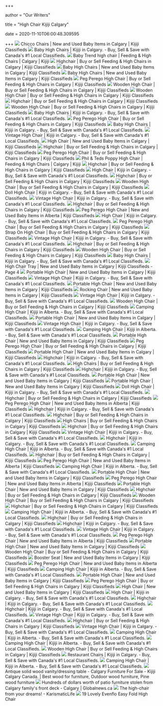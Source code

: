 +++
        
author = "Our Writers"
        
title = "High Chair Kijiji Calgary"
        
date = 2020-11-10T06:00:48.309595
        
+++
[ ![](https://i.ebayimg.com/00/s/ODAwWDU5NQ==/z/GsgAAOSwnnpdRitQ/$_35.JPG)](https://i.ebayimg.com/00/s/ODAwWDU5NQ==/z/GsgAAOSwnnpdRitQ/$_35.JPG) Chicco Chairs | New and Used Baby Items in Calgary | Kijiji Classifieds
[ ![](https://i.ebayimg.com/00/s/ODAwWDYwMA==/z/c1AAAOSwdQhd3VmQ/$_35.PNG)](https://i.ebayimg.com/00/s/ODAwWDYwMA==/z/c1AAAOSwdQhd3VmQ/$_35.PNG) Baby High Chairs | Kijiji in Calgary. - Buy, Sell & Save with Canada's #1  Local Classifieds.
[ ![](https://i.ebayimg.com/00/s/ODAwWDYwMA==/z/UGQAAOSwmjxfqIOE/$_27.PNG)](https://i.ebayimg.com/00/s/ODAwWDYwMA==/z/UGQAAOSwmjxfqIOE/$_27.PNG) Baby Trend high chair | Feeding & High Chairs | Calgary | Kijiji
[ ![](https://i.ebayimg.com/images/g/O5QAAOSwV-JewKTw/s-l200.jpg)](https://i.ebayimg.com/images/g/O5QAAOSwV-JewKTw/s-l200.jpg) Highchair | Buy or Sell Feeding & High Chairs in Calgary | Kijiji  Classifieds
[ ![](https://i.ebayimg.com/images/g/Rw4AAOSwQ3Ffp5tw/s-l200.jpg)](https://i.ebayimg.com/images/g/Rw4AAOSwQ3Ffp5tw/s-l200.jpg) Baby High Chairs | New and Used Baby Items in Calgary | Kijiji Classifieds
[ ![](https://i.ebayimg.com/images/g/0KUAAOSwCp1fnaf6/s-l200.jpg)](https://i.ebayimg.com/images/g/0KUAAOSwCp1fnaf6/s-l200.jpg) Baby High Chairs | New and Used Baby Items in Calgary | Kijiji Classifieds
[ ![](https://i.ebayimg.com/images/g/0x0AAOSwECtfoO-h/s-l200.jpg)](https://i.ebayimg.com/images/g/0x0AAOSwECtfoO-h/s-l200.jpg) Peg Perego High Chair | Buy or Sell Feeding & High Chairs in Calgary |  Kijiji Classifieds
[ ![](https://i.ebayimg.com/images/g/ox8AAOSwDIZfRpOt/s-l200.jpg)](https://i.ebayimg.com/images/g/ox8AAOSwDIZfRpOt/s-l200.jpg) Wooden High Chair | Buy or Sell Feeding & High Chairs in Calgary | Kijiji  Classifieds
[ ![](https://i.ebayimg.com/images/g/hRkAAOSwK2Zff3lw/s-l200.jpg)](https://i.ebayimg.com/images/g/hRkAAOSwK2Zff3lw/s-l200.jpg) Wooden High Chair | Buy or Sell Feeding & High Chairs in Calgary | Kijiji  Classifieds
[ ![](https://i.ebayimg.com/images/g/3SYAAOSwWQdev0DO/s-l200.jpg)](https://i.ebayimg.com/images/g/3SYAAOSwWQdev0DO/s-l200.jpg) Highchair | Buy or Sell Feeding & High Chairs in Calgary | Kijiji  Classifieds
[ ![](https://i.ebayimg.com/images/g/yuQAAOSweC5fjeBr/s-l200.jpg)](https://i.ebayimg.com/images/g/yuQAAOSweC5fjeBr/s-l200.jpg) Wooden High Chair | Buy or Sell Feeding & High Chairs in Calgary | Kijiji  Classifieds
[ ![](https://i.ebayimg.com/00/s/MTYwMFgxMjAw/z/veMAAOSwi7Rd3Gw6/$_35.JPG)](https://i.ebayimg.com/00/s/MTYwMFgxMjAw/z/veMAAOSwi7Rd3Gw6/$_35.JPG) Baby High Chairs | Kijiji in Calgary. - Buy, Sell & Save with Canada's #1  Local Classifieds.
[ ![](https://i.ebayimg.com/images/g/jQEAAOSwBUlffJQB/s-l200.jpg)](https://i.ebayimg.com/images/g/jQEAAOSwBUlffJQB/s-l200.jpg) Peg Perego High Chair | Buy or Sell Feeding & High Chairs in Calgary |  Kijiji Classifieds
[ ![](https://i.ebayimg.com/00/s/ODAwWDYwMA==/z/hEoAAOSwlCRdkWCt/$_35.JPG)](https://i.ebayimg.com/00/s/ODAwWDYwMA==/z/hEoAAOSwlCRdkWCt/$_35.JPG) Baby High Chairs | Kijiji in Calgary. - Buy, Sell & Save with Canada's #1  Local Classifieds.
[ ![](https://i.ebayimg.com/images/g/-koAAOSwa15ffSqv/s-l200.jpg)](https://i.ebayimg.com/images/g/-koAAOSwa15ffSqv/s-l200.jpg) Vintage High Chair | Kijiji in Calgary. - Buy, Sell & Save with Canada's #1  Local Classifieds.
[ ![](https://i.ebayimg.com/images/g/o5EAAOSwRJpfEy7Z/s-l200.jpg)](https://i.ebayimg.com/images/g/o5EAAOSwRJpfEy7Z/s-l200.jpg) High Chair | New and Used Baby Items in Calgary | Kijiji Classifieds
[ ![](https://i.ebayimg.com/images/g/56cAAOSwQVZevWwg/s-l200.jpg)](https://i.ebayimg.com/images/g/56cAAOSwQVZevWwg/s-l200.jpg) Highchair | Buy or Sell Feeding & High Chairs in Calgary | Kijiji  Classifieds
[ ![](https://i.ebayimg.com/images/g/~90AAOSw5ONflNfn/s-l200.jpg)](https://i.ebayimg.com/images/g/~90AAOSw5ONflNfn/s-l200.jpg) Peg Perego High Chair | Buy or Sell Feeding & High Chairs in Calgary |  Kijiji Classifieds
[ ![](https://i.ebayimg.com/00/s/MTYwMFgxMjAw/z/8o4AAOSwAMRfPs9L/$_27.JPG)](https://i.ebayimg.com/00/s/MTYwMFgxMjAw/z/8o4AAOSwAMRfPs9L/$_27.JPG) Phil & Teds Poppy High Chair | Feeding & High Chairs | Calgary | Kijiji
[ ![](https://i.ebayimg.com/images/g/xdAAAOSwm4leQKtL/s-l200.jpg)](https://i.ebayimg.com/images/g/xdAAAOSwm4leQKtL/s-l200.jpg) Highchair | Buy or Sell Feeding & High Chairs in Calgary | Kijiji  Classifieds
[ ![](https://i.ebayimg.com/images/g/GY0AAOSwZzNfo30J/s-l200.jpg)](https://i.ebayimg.com/images/g/GY0AAOSwZzNfo30J/s-l200.jpg) High Chair | Kijiji in Calgary. - Buy, Sell & Save with Canada's #1 Local  Classifieds.
[ ![](https://i.ebayimg.com/images/g/-g4AAOSwcapewX2H/s-l200.jpg)](https://i.ebayimg.com/images/g/-g4AAOSwcapewX2H/s-l200.jpg) Highchair | Buy or Sell Feeding & High Chairs in Calgary | Kijiji  Classifieds
[ ![](https://i.ebayimg.com/images/g/rboAAOSwKltep5fN/s-l200.jpg)](https://i.ebayimg.com/images/g/rboAAOSwKltep5fN/s-l200.jpg) Wooden High Chair | Buy or Sell Feeding & High Chairs in Calgary | Kijiji  Classifieds
[ ![](https://i.ebayimg.com/images/g/5oMAAOSwZHRfVWO8/s-l200.jpg)](https://i.ebayimg.com/images/g/5oMAAOSwZHRfVWO8/s-l200.jpg) Doll High Chair | Kijiji in Calgary. - Buy, Sell & Save with Canada's #1  Local Classifieds.
[ ![](https://i.ebayimg.com/images/g/zJ8AAOSwKyxfe4DR/s-l200.jpg)](https://i.ebayimg.com/images/g/zJ8AAOSwKyxfe4DR/s-l200.jpg) Vintage High Chair | Kijiji in Calgary. - Buy, Sell & Save with Canada's #1  Local Classifieds.
[ ![](https://i.ebayimg.com/images/g/-nkAAOSwIWxenc3k/s-l200.jpg)](https://i.ebayimg.com/images/g/-nkAAOSwIWxenc3k/s-l200.jpg) Highchair | Buy or Sell Feeding & High Chairs in Calgary | Kijiji  Classifieds
[ ![](https://i.ebayimg.com/images/g/zWQAAOSwCqJe~QSL/s-l200.jpg)](https://i.ebayimg.com/images/g/zWQAAOSwCqJe~QSL/s-l200.jpg) Peg Perego High Chair | New and Used Baby Items in Alberta | Kijiji  Classifieds
[ ![](https://i.ebayimg.com/images/g/JeMAAOSwCyZfqJKR/s-l200.jpg)](https://i.ebayimg.com/images/g/JeMAAOSwCyZfqJKR/s-l200.jpg) High Chair | Kijiji in Calgary. - Buy, Sell & Save with Canada's #1 Local  Classifieds.
[ ![](https://i.ebayimg.com/images/g/TucAAOSwMFVfhFSp/s-l200.jpg)](https://i.ebayimg.com/images/g/TucAAOSwMFVfhFSp/s-l200.jpg) Peg Perego High Chair | Buy or Sell Feeding & High Chairs in Calgary |  Kijiji Classifieds
[ ![](https://i.ebayimg.com/00/s/MTYwMFgxMjAx/z/VzQAAOSwh4tdktTf/$_35.JPG)](https://i.ebayimg.com/00/s/MTYwMFgxMjAx/z/VzQAAOSwh4tdktTf/$_35.JPG) Strap On High Chair | Buy or Sell Feeding & High Chairs in Calgary | Kijiji  Classifieds
[ ![](https://i.ebayimg.com/images/g/COQAAOSwzcdfknRl/s-l200.jpg)](https://i.ebayimg.com/images/g/COQAAOSwzcdfknRl/s-l200.jpg) Vintage High Chair | Kijiji in Calgary. - Buy, Sell & Save with Canada's #1  Local Classifieds.
[ ![](https://i.ebayimg.com/images/g/MV8AAOSwweRc9TmU/s-l200.jpg)](https://i.ebayimg.com/images/g/MV8AAOSwweRc9TmU/s-l200.jpg) Highchair | Buy or Sell Feeding & High Chairs in Calgary | Kijiji  Classifieds
[ ![](https://i.ebayimg.com/images/g/jrIAAOSwXORffhFo/s-l200.jpg)](https://i.ebayimg.com/images/g/jrIAAOSwXORffhFo/s-l200.jpg) Wooden High Chair | Buy or Sell Feeding & High Chairs in Calgary | Kijiji  Classifieds
[ ![](https://i.ebayimg.com/00/s/NjAwWDgwMA==/z/OUsAAOSwhcZd3WGg/$_35.JPG)](https://i.ebayimg.com/00/s/NjAwWDgwMA==/z/OUsAAOSwhcZd3WGg/$_35.JPG) Baby High Chairs | Kijiji in Calgary. - Buy, Sell & Save with Canada's #1  Local Classifieds.
[ ![](https://i.ebayimg.com/00/s/NjAwWDgwMA==/z/I8QAAOSw3bNdM1nD/$_35.JPG)](https://i.ebayimg.com/00/s/NjAwWDgwMA==/z/I8QAAOSw3bNdM1nD/$_35.JPG) High Chair Tray | New and Used Baby Items in Calgary | Kijiji Classifieds -  Page 4
[ ![](https://i.ebayimg.com/images/g/Jm4AAOSw4-1fUBGs/s-l200.jpg)](https://i.ebayimg.com/images/g/Jm4AAOSw4-1fUBGs/s-l200.jpg) Portable High Chair | New and Used Baby Items in Calgary | Kijiji  Classifieds
[ ![](https://i.ebayimg.com/images/g/CS0AAOSwQiVffOq~/s-l200.jpg)](https://i.ebayimg.com/images/g/CS0AAOSwQiVffOq~/s-l200.jpg) Vintage High Chair | Kijiji in Calgary. - Buy, Sell & Save with Canada's #1  Local Classifieds.
[ ![](https://i.ebayimg.com/images/g/~Z0AAOSwq4tfVYxg/s-l200.jpg)](https://i.ebayimg.com/images/g/~Z0AAOSwq4tfVYxg/s-l200.jpg) Portable High Chair | New and Used Baby Items in Calgary | Kijiji  Classifieds
[ ![](https://i.ebayimg.com/images/g/2ScAAOSwY-ZfUuJi/s-l200.jpg)](https://i.ebayimg.com/images/g/2ScAAOSwY-ZfUuJi/s-l200.jpg) Rocking Chair | New and Used Baby Items in Calgary | Kijiji Classifieds
[ ![](https://i.ebayimg.com/images/g/JAUAAOSwpdxfejNw/s-l200.jpg)](https://i.ebayimg.com/images/g/JAUAAOSwpdxfejNw/s-l200.jpg) Vintage High Chair | Kijiji in Calgary. - Buy, Sell & Save with Canada's #1  Local Classifieds.
[ ![](https://i.ebayimg.com/images/g/I60AAOSwZXRfU~g6/s-l200.jpg)](https://i.ebayimg.com/images/g/I60AAOSwZXRfU~g6/s-l200.jpg) Wooden High Chair | Buy or Sell Feeding & High Chairs in Calgary | Kijiji  Classifieds
[ ![](https://i.ebayimg.com/images/g/dxEAAOSwBxpff4~8/s-l200.jpg)](https://i.ebayimg.com/images/g/dxEAAOSwBxpff4~8/s-l200.jpg) Camping High Chair | Kijiji in Alberta. - Buy, Sell & Save with Canada's #1  Local Classifieds.
[ ![](https://i.ebayimg.com/images/g/9h8AAOSwcnRfPc47/s-l200.jpg)](https://i.ebayimg.com/images/g/9h8AAOSwcnRfPc47/s-l200.jpg) Portable High Chair | New and Used Baby Items in Calgary | Kijiji  Classifieds
[ ![](https://i.ebayimg.com/images/g/tFkAAOSw9lZfhhYq/s-l200.jpg)](https://i.ebayimg.com/images/g/tFkAAOSw9lZfhhYq/s-l200.jpg) Vintage High Chair | Kijiji in Calgary. - Buy, Sell & Save with Canada's #1  Local Classifieds.
[ ![](https://i.ebayimg.com/images/g/aFAAAOSwUE9faXIt/s-l200.jpg)](https://i.ebayimg.com/images/g/aFAAAOSwUE9faXIt/s-l200.jpg) Camping High Chair | Kijiji in Alberta. - Buy, Sell & Save with Canada's #1  Local Classifieds.
[ ![](https://i.ebayimg.com/images/g/cFQAAOSwn0xfVU0X/s-l200.jpg)](https://i.ebayimg.com/images/g/cFQAAOSwn0xfVU0X/s-l200.jpg) Portable High Chair | New and Used Baby Items in Calgary | Kijiji  Classifieds
[ ![](https://i.ebayimg.com/images/g/rWgAAOSwAEJfnCxf/s-l200.jpg)](https://i.ebayimg.com/images/g/rWgAAOSwAEJfnCxf/s-l200.jpg) Peg Perego High Chair | Buy or Sell Feeding & High Chairs in Calgary |  Kijiji Classifieds
[ ![](https://i.ebayimg.com/images/g/XTcAAOSwZXRfSe6m/s-l200.jpg)](https://i.ebayimg.com/images/g/XTcAAOSwZXRfSe6m/s-l200.jpg) Portable High Chair | New and Used Baby Items in Calgary | Kijiji  Classifieds
[ ![](https://i.ebayimg.com/images/g/OroAAOSwnmNfOxmD/s-l200.jpg)](https://i.ebayimg.com/images/g/OroAAOSwnmNfOxmD/s-l200.jpg) Highchair | Kijiji in Calgary. - Buy, Sell & Save with Canada's #1 Local  Classifieds.
[ ![](https://i.ebayimg.com/00/s/MTMzNFg3NTA=/z/kzAAAOSwOGleBuEX/$_35.JPG)](https://i.ebayimg.com/00/s/MTMzNFg3NTA=/z/kzAAAOSwOGleBuEX/$_35.JPG) High Chairs | Buy or Sell Feeding & High Chairs in Calgary | Kijiji  Classifieds
[ ![](https://i.ebayimg.com/images/g/Fw8AAOSwr0VfRoxS/s-l200.jpg)](https://i.ebayimg.com/images/g/Fw8AAOSwr0VfRoxS/s-l200.jpg) Highchair | Kijiji in Calgary. - Buy, Sell & Save with Canada's #1 Local  Classifieds.
[ ![](https://i.ebayimg.com/images/g/0noAAOSwsb9euwJL/s-l200.jpg)](https://i.ebayimg.com/images/g/0noAAOSwsb9euwJL/s-l200.jpg) Portable High Chair | New and Used Baby Items in Calgary | Kijiji  Classifieds
[ ![](https://i.ebayimg.com/images/g/hoIAAOSw9fBfO~5n/s-l200.jpg)](https://i.ebayimg.com/images/g/hoIAAOSw9fBfO~5n/s-l200.jpg) Portable High Chair | New and Used Baby Items in Calgary | Kijiji  Classifieds
[ ![](https://i.ebayimg.com/images/g/sy4AAOSwUaBc41sB/s-l200.jpg)](https://i.ebayimg.com/images/g/sy4AAOSwUaBc41sB/s-l200.jpg) Doll High Chair | Kijiji in Calgary. - Buy, Sell & Save with Canada's #1  Local Classifieds.
[ ![](https://i.ebayimg.com/images/g/L3sAAOSwmzxetEzp/s-l200.jpg)](https://i.ebayimg.com/images/g/L3sAAOSwmzxetEzp/s-l200.jpg) Highchair | Buy or Sell Feeding & High Chairs in Calgary | Kijiji  Classifieds
[ ![](https://i.ebayimg.com/images/g/uCAAAOSwFVBfeN-d/s-l200.jpg)](https://i.ebayimg.com/images/g/uCAAAOSwFVBfeN-d/s-l200.jpg) Peg Perego High Chair | New and Used Baby Items in Alberta | Kijiji  Classifieds
[ ![](https://i.ebayimg.com/images/g/gNYAAOSwwH5fOVqF/s-l200.jpg)](https://i.ebayimg.com/images/g/gNYAAOSwwH5fOVqF/s-l200.jpg) Highchair | Kijiji in Calgary. - Buy, Sell & Save with Canada's #1 Local  Classifieds.
[ ![](https://i.ebayimg.com/images/g/GcwAAOSwz89evOff/s-l200.jpg)](https://i.ebayimg.com/images/g/GcwAAOSwz89evOff/s-l200.jpg) Highchair | Buy or Sell Feeding & High Chairs in Calgary | Kijiji  Classifieds
[ ![](https://i.ebayimg.com/00/s/MTYwMFgxMjAx/z/9I4AAOSwLMhdbZ6A/$_35.JPG)](https://i.ebayimg.com/00/s/MTYwMFgxMjAx/z/9I4AAOSwLMhdbZ6A/$_35.JPG) High Chairs | Buy or Sell Feeding & High Chairs in Calgary | Kijiji  Classifieds
[ ![](https://i.ebayimg.com/images/g/RK4AAOSw9QVeZAcA/s-l200.jpg)](https://i.ebayimg.com/images/g/RK4AAOSw9QVeZAcA/s-l200.jpg) Highchair | Buy or Sell Feeding & High Chairs in Calgary | Kijiji  Classifieds
[ ![](https://i.ebayimg.com/images/g/UQIAAOSwDchflHJJ/s-l200.jpg)](https://i.ebayimg.com/images/g/UQIAAOSwDchflHJJ/s-l200.jpg) Vintage High Chair | Kijiji in Calgary. - Buy, Sell & Save with Canada's #1  Local Classifieds.
[ ![](https://i.ebayimg.com/images/g/4ZMAAOSwAuRfNdGN/s-l200.jpg)](https://i.ebayimg.com/images/g/4ZMAAOSwAuRfNdGN/s-l200.jpg) Highchair | Kijiji in Calgary. - Buy, Sell & Save with Canada's #1 Local  Classifieds.
[ ![](https://i.ebayimg.com/images/g/GDQAAOSw7QJfh1O7/s-l200.jpg)](https://i.ebayimg.com/images/g/GDQAAOSw7QJfh1O7/s-l200.jpg) Camping High Chair | Kijiji in Alberta. - Buy, Sell & Save with Canada's #1  Local Classifieds.
[ ![](https://i.ebayimg.com/images/g/NrYAAOSwG4Fes4b3/s-l200.jpg)](https://i.ebayimg.com/images/g/NrYAAOSwG4Fes4b3/s-l200.jpg) Highchair | Buy or Sell Feeding & High Chairs in Calgary | Kijiji  Classifieds
[ ![](https://i.ebayimg.com/images/g/yrsAAOSwMldfjeFV/s-l200.jpg)](https://i.ebayimg.com/images/g/yrsAAOSwMldfjeFV/s-l200.jpg) Peg Perego High Chair | New and Used Baby Items in Alberta | Kijiji  Classifieds
[ ![](https://i.ebayimg.com/images/g/9z8AAOSwfQlfTomJ/s-l200.jpg)](https://i.ebayimg.com/images/g/9z8AAOSwfQlfTomJ/s-l200.jpg) Camping High Chair | Kijiji in Alberta. - Buy, Sell & Save with Canada's #1  Local Classifieds.
[ ![](https://i.ebayimg.com/images/g/nbIAAOSwPcpfTv3M/s-l200.jpg)](https://i.ebayimg.com/images/g/nbIAAOSwPcpfTv3M/s-l200.jpg) Portable High Chair | New and Used Baby Items in Calgary | Kijiji  Classifieds
[ ![](https://i.ebayimg.com/images/g/eaQAAOSw2vpfmH8E/s-l200.jpg)](https://i.ebayimg.com/images/g/eaQAAOSw2vpfmH8E/s-l200.jpg) Peg Perego High Chair | New and Used Baby Items in Alberta | Kijiji  Classifieds
[ ![](https://i.ebayimg.com/images/g/HD4AAOSwja1fHdUH/s-l200.jpg)](https://i.ebayimg.com/images/g/HD4AAOSwja1fHdUH/s-l200.jpg) Portable High Chair | New and Used Baby Items in Calgary | Kijiji  Classifieds
[ ![](https://i.ebayimg.com/images/g/HWQAAOSwO9ZewX8g/s-l200.jpg)](https://i.ebayimg.com/images/g/HWQAAOSwO9ZewX8g/s-l200.jpg) Highchair | Buy or Sell Feeding & High Chairs in Calgary | Kijiji  Classifieds
[ ![](https://i.ebayimg.com/images/g/H04AAOSw-bJffgbS/s-l200.jpg)](https://i.ebayimg.com/images/g/H04AAOSw-bJffgbS/s-l200.jpg) Wooden High Chair | Buy or Sell Feeding & High Chairs in Calgary | Kijiji  Classifieds
[ ![](https://i.ebayimg.com/images/g/w9MAAOSwIWxesJ65/s-l200.jpg)](https://i.ebayimg.com/images/g/w9MAAOSwIWxesJ65/s-l200.jpg) Highchair | Buy or Sell Feeding & High Chairs in Calgary | Kijiji  Classifieds
[ ![](https://i.ebayimg.com/images/g/uoIAAOSw4VJfh9Wq/s-l200.jpg)](https://i.ebayimg.com/images/g/uoIAAOSw4VJfh9Wq/s-l200.jpg) Camping High Chair | Kijiji in Alberta. - Buy, Sell & Save with Canada's #1  Local Classifieds.
[ ![](https://i.ebayimg.com/images/g/VNwAAOSwEwpeljJW/s-l200.jpg)](https://i.ebayimg.com/images/g/VNwAAOSwEwpeljJW/s-l200.jpg) Highchair | Buy or Sell Feeding & High Chairs in Calgary | Kijiji  Classifieds
[ ![](https://i.ebayimg.com/images/g/WZoAAOSwJCJfRDZG/s-l200.jpg)](https://i.ebayimg.com/images/g/WZoAAOSwJCJfRDZG/s-l200.jpg) Highchair | Kijiji in Calgary. - Buy, Sell & Save with Canada's #1 Local  Classifieds.
[ ![](https://i.ebayimg.com/images/g/IT0AAOSwaQpfPU82/s-l200.jpg)](https://i.ebayimg.com/images/g/IT0AAOSwaQpfPU82/s-l200.jpg) Vintage High Chair | Kijiji in Calgary. - Buy, Sell & Save with Canada's #1  Local Classifieds.
[ ![](https://i.ebayimg.com/images/g/dBgAAOSw9y1feOZp/s-l200.jpg)](https://i.ebayimg.com/images/g/dBgAAOSw9y1feOZp/s-l200.jpg) Peg Perego High Chair | New and Used Baby Items in Alberta | Kijiji  Classifieds
[ ![](https://i.ebayimg.com/images/g/EHQAAOSwMK5fGlVz/s-l200.jpg)](https://i.ebayimg.com/images/g/EHQAAOSwMK5fGlVz/s-l200.jpg) Portable High Chair | New and Used Baby Items in Calgary | Kijiji  Classifieds
[ ![](https://i.ebayimg.com/images/g/8HQAAOSwDkJfem6P/s-l200.jpg)](https://i.ebayimg.com/images/g/8HQAAOSwDkJfem6P/s-l200.jpg) Wooden High Chair | Buy or Sell Feeding & High Chairs in Calgary | Kijiji  Classifieds
[ ![](https://i.ebayimg.com/images/g/1wsAAOSws0hfqNoV/s-l200.jpg)](https://i.ebayimg.com/images/g/1wsAAOSws0hfqNoV/s-l200.jpg) Booster Seat | New and Used Baby Items in Calgary | Kijiji Classifieds
[ ![](https://i.ebayimg.com/images/g/8yYAAOSwZR1fch0M/s-l200.jpg)](https://i.ebayimg.com/images/g/8yYAAOSwZR1fch0M/s-l200.jpg) Peg Perego High Chair | New and Used Baby Items in Alberta | Kijiji  Classifieds
[ ![](https://i.ebayimg.com/images/g/uQAAAOSwlIxflel~/s-l200.jpg)](https://i.ebayimg.com/images/g/uQAAAOSwlIxflel~/s-l200.jpg) Camping High Chair | Kijiji in Alberta. - Buy, Sell & Save with Canada's #1  Local Classifieds.
[ ![](https://i.ebayimg.com/images/g/O0oAAOSwtyVfTq-f/s-l200.jpg)](https://i.ebayimg.com/images/g/O0oAAOSwtyVfTq-f/s-l200.jpg) Portable High Chair | New and Used Baby Items in Calgary | Kijiji  Classifieds
[ ![](https://i.ebayimg.com/images/g/sYYAAOSwRetflIkL/s-l200.jpg)](https://i.ebayimg.com/images/g/sYYAAOSwRetflIkL/s-l200.jpg) Peg Perego High Chair | Buy or Sell Feeding & High Chairs in Calgary |  Kijiji Classifieds
[ ![](https://i.ebayimg.com/images/g/pVMAAOSwHtVfE0Lo/s-l200.jpg)](https://i.ebayimg.com/images/g/pVMAAOSwHtVfE0Lo/s-l200.jpg) High Chair | New and Used Baby Items in Calgary | Kijiji Classifieds
[ ![](https://i.ebayimg.com/images/g/qIoAAOSw6GtezaFC/s-l200.jpg)](https://i.ebayimg.com/images/g/qIoAAOSw6GtezaFC/s-l200.jpg) High Chair | Kijiji in Calgary. - Buy, Sell & Save with Canada's #1 Local  Classifieds.
[ ![](https://i.ebayimg.com/images/g/-B8AAOSwk3lfSYG1/s-l200.jpg)](https://i.ebayimg.com/images/g/-B8AAOSwk3lfSYG1/s-l200.jpg) Highchair | Kijiji in Calgary. - Buy, Sell & Save with Canada's #1 Local  Classifieds.
[ ![](https://i.ebayimg.com/images/g/sg4AAOSwF0lfQXRc/s-l200.jpg)](https://i.ebayimg.com/images/g/sg4AAOSwF0lfQXRc/s-l200.jpg) Highchair | Kijiji in Calgary. - Buy, Sell & Save with Canada's #1 Local  Classifieds.
[ ![](https://i.ebayimg.com/images/g/7UsAAOSw9J9cyJXd/s-l200.jpg)](https://i.ebayimg.com/images/g/7UsAAOSw9J9cyJXd/s-l200.jpg) Vintage High Chair | Kijiji in Calgary. - Buy, Sell & Save with Canada's #1  Local Classifieds.
[ ![](https://i.ebayimg.com/images/g/B14AAOSw3ytekj6-/s-l200.jpg)](https://i.ebayimg.com/images/g/B14AAOSw3ytekj6-/s-l200.jpg) Highchair | Buy or Sell Feeding & High Chairs in Calgary | Kijiji  Classifieds
[ ![](https://i.ebayimg.com/images/g/FbwAAOSwnmxfhJAa/s-l200.jpg)](https://i.ebayimg.com/images/g/FbwAAOSwnmxfhJAa/s-l200.jpg) Vintage High Chair | Kijiji in Calgary. - Buy, Sell & Save with Canada's #1  Local Classifieds.
[ ![](https://i.ebayimg.com/images/g/TikAAOSwMiFfd0wL/s-l200.jpg)](https://i.ebayimg.com/images/g/TikAAOSwMiFfd0wL/s-l200.jpg) Camping High Chair | Kijiji in Alberta. - Buy, Sell & Save with Canada's #1  Local Classifieds.
[ ![](https://i.ebayimg.com/images/g/GI0AAOSwdu9fPvlo/s-l200.jpg)](https://i.ebayimg.com/images/g/GI0AAOSwdu9fPvlo/s-l200.jpg) Camping High Chair | Kijiji in Alberta. - Buy, Sell & Save with Canada's #1  Local Classifieds.
[ ![](https://i.ebayimg.com/images/g/55MAAOSwMiFfaUFD/s-l200.jpg)](https://i.ebayimg.com/images/g/55MAAOSwMiFfaUFD/s-l200.jpg) Wooden High Chair | Buy or Sell Feeding & High Chairs in Calgary | Kijiji  Classifieds
[ ![](https://i.ebayimg.com/images/g/puEAAOSwII9fgrXg/s-l200.jpg)](https://i.ebayimg.com/images/g/puEAAOSwII9fgrXg/s-l200.jpg) Restaurant Chairs | Kijiji in Calgary. - Buy, Sell & Save with Canada's #1  Local Classifieds.
[ ![](https://i.ebayimg.com/images/g/PBkAAOSwfNRfgOzl/s-l200.jpg)](https://i.ebayimg.com/images/g/PBkAAOSwfNRfgOzl/s-l200.jpg) Camping High Chair | Kijiji in Alberta. - Buy, Sell & Save with Canada's #1  Local Classifieds.
[ ![](https://i.pinimg.com/originals/1a/87/e3/1a87e394c697e29945389f2c4893cb6a.jpg)](https://i.pinimg.com/originals/1a/87/e3/1a87e394c697e29945389f2c4893cb6a.jpg) Antique solid wood vanity/dressing table - Calgary Furniture For Sale - Kijiji  Calgary Canada. | Best wood for furniture, Outdoor wood furniture, Pine  wood furniture
[ ![](https://i1.wp.com/media.globalnews.ca/videostatic/694/807/STOLEN_PATIO_tnb_1.jpg?w=1040&quality=70&strip=all)](https://i1.wp.com/media.globalnews.ca/videostatic/694/807/STOLEN_PATIO_tnb_1.jpg?w=1040&quality=70&strip=all) Hundreds of dollars worth of patio furniture stolen from Calgary family's  front deck - Calgary | Globalnews.ca
[ ![](http://karismaticlife.com/wp-content/uploads/2015/07/lobster-high-chair-with-tray-red-opt.jpg)](http://karismaticlife.com/wp-content/uploads/2015/07/lobster-high-chair-with-tray-red-opt.jpg) The high-chair from your dreams! - KarismaticLife
[ ![](https://s7d9.scene7.com/is/image/BedBathandBeyond/12980416908975p?$478$)](https://s7d9.scene7.com/is/image/BedBathandBeyond/12980416908975p?$478$) 19 Lovely Evenflo Easy Fold High Chair
